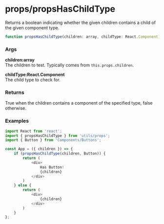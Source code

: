 props/propsHasChildType
=======================
Returns a boolean indicating whether the given children contains a child of the given component type.

```js
function propsHasChildType(children: array, childType: React.Component): boolean
```

### Args

**children:array**  
The children to test. Typically comes from `this.props.children`.

**childType:React.Component**  
The child type to check for.

### Returns
True when the children contains a component of the specified type, false otherwise.

### Examples

```js
import React from 'react';
import { propsHasChildType } from 'utils/props';
import { Button } from 'Components/Buttons';

const App = ({ children }) => {
    if (propsHasChildType(children, Button)) {
        return (
            <div>
                Has Button!
                {children}
            </div>
        )
    } else {
        return (
            <div>
                {children}
            </div>
        )
    }
};
```